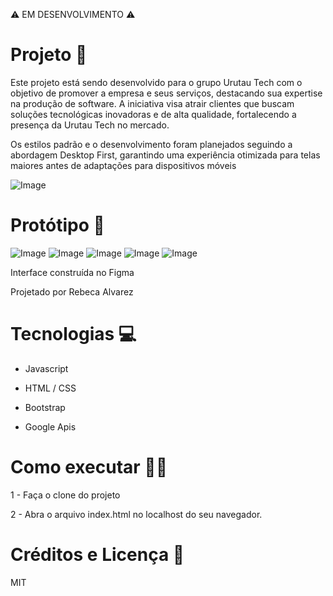⚠️ EM DESENVOLVIMENTO ⚠️

# Projeto 🚀
Este projeto está sendo desenvolvido para o grupo Urutau Tech com o objetivo de promover a empresa e seus serviços, destacando sua expertise na produção de software. A iniciativa visa atrair clientes que buscam soluções tecnológicas inovadoras e de alta qualidade, fortalecendo a presença da Urutau Tech no mercado.

Os estilos padrão e o desenvolvimento foram planejados seguindo a abordagem Desktop First, garantindo uma experiência otimizada para telas maiores antes de adaptações para dispositivos móveis

![Image](https://github.com/user-attachments/assets/217b004c-27aa-45f8-8fb8-d9cf0ef2b982)

# Protótipo 🎨 
![Image](https://github.com/user-attachments/assets/70386a4e-59fd-4a94-a6f8-337b16656497)
![Image](https://github.com/user-attachments/assets/30a58aa7-78eb-43d3-9e68-ea49194871f3)
![Image](https://github.com/user-attachments/assets/59717229-62cb-4074-91b7-a4a9f6044601)
![Image](https://github.com/user-attachments/assets/bf9e385a-8359-48a0-80df-fd0232a7af04)
![Image](https://github.com/user-attachments/assets/42c6fc63-0e8b-4144-bbcd-e8147da03876)

Interface construída no Figma

Projetado por Rebeca Alvarez
# Tecnologias 💻
* Javascript

* HTML / CSS

* Bootstrap

* Google Apis

# Como executar 👩‍💻
1 - Faça o clone do projeto 

2 - Abra o arquivo index.html no localhost do seu navegador.

# Créditos e Licença 📜

MIT
